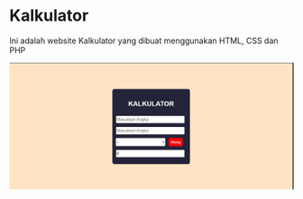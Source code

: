 # Kalkulator 

Ini adalah website Kalkulator yang dibuat menggunakan HTML, CSS dan PHP

![alt text](image.png)